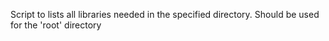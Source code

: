 Script to lists all libraries needed in the specified directory.
Should be used for the 'root' directory
